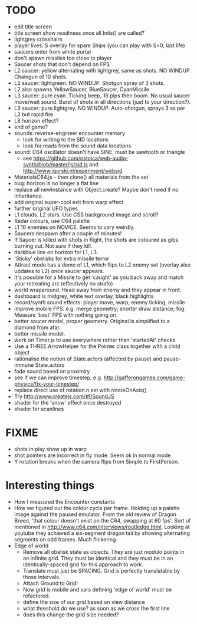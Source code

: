 # TODO

  - edit title screen
  - title screen show readiness once all Inits() are called?
  - lightgrey crosshairs
  - player lives. S overlay for spare Ships (you can play with S=0, last life)
  - saucers enter from white portal
  - don't spawn missiles too close to player
  - Saucer shots that don't depend on FPS
  - L2 saucer: yellow alternating with lightgrey, same as shots. NO WINDUP. Chaingun of 10 shots.
  - L2 saucer: lightgreen. NO WINDUP. Shotgun spray of 3 shots.
  - L2 also spawns YellowSaucer, BlueSaucer, CyanMissile
  - L3 saucer: pure cyan. Ticking beep, 16 pips then boom. No usual saucer move/wait sound. Burst of shots in all directions (just to your direction?).
  - L3 saucer: pure lightgrey. NO WINDUP. Auto-shotgun, sprays 3 as per L2 but rapid fire.
  - L8 horizon effect?
  - end of game?
  - sounds: reverse-engineer encounter memory
    - look for writing to the SID locations
    - look for reads from the sound data locations
  - sound: C64 oscillator doesn't have SINE, must be sawtooth or triangle
    - see https://github.com/pstoica/web-audio-synth/blob/master/js/sid.js and http://www.igorski.nl/experiment/websid
  - MaterialsC64.js - then clone() all materials from the set
  - bug: horizon is no longer a flat line
  - replace all newInstance with Object.create? Maybe don't need if no inheritance.
  - add original super-cool exit from warp effect
  - further original UFO types
  - L1 clouds. L2 stars. Use CSS background image and scroll?
  - Radar colours, use C64 palette
  - L1 10 enemies on NOVICE. Seems to vary weirdly. 
  - Saucers despawn after a couple of minutes!
  - If Saucer is killed with shots in flight, the shots are coloured as gibs burning out. Not sure if they kill.
  - darkblue line on horizon for L1, L3.
  - 'Sticky' obelisks for extra missile terror
  - Attract mode has a demo of L1, which flips to L2 enemy set (overlay also updates to L2) once saucer appears. 
  - It's possible for a Missile to get 'caught' as you back away and match your retreating arc (effectively no strafe) 
  - world wraparound. Head away from enemy and they appear in front.
  - dashboard is midgrey, white text overlay, black highlights
  - record/synth sound effects: player move, warp, enemy ticking, missile
  - improve mobile FPS. e.g. merge geometry; shorter draw distance; fog. Measure 'best' FPS with nothing going on.
  - better saucer model, proper geometry. Original is simplified to a diamond from afar.
  - better missile model.
  - work on Timer.js to use everywhere rather than 'startedAt' checks
  - Use a THREE.ArrowHelper for the Pointer class together with a child object
  - rationalise the notion of State.actors (affected by pause) and pause-immune State.actors
  - fade sound based on proximity
  - see if we can improve timestep, e.g. http://gafferongames.com/game-physics/fix-your-timestep/
  - replace direct use of rotation.n.set with rotateOnAxis()
  - Try http://www.createjs.com/#!/SoundJS
  - shader for the 'snow' effect once destroyed
  - shader for scanlines

# FIXME

  - shots in play show up in warp
  - shot pointers are incorrect in fly mode. Seem ok in normal mode
  - Y rotation breaks when the camera flips from Simple to FirstPerson.

# Interesting things

  - How I measured the Encounter constants
  - How we figured out the colour cycle per frame. Holding up a palette image against the paused emulator. From the old review of Dragon Breed, 'that colour doesn't exist on the C64, swapping at 60 fps'. Sort of mentioned in http://www.c64.com/interviews/routledge.html. Looking at youtube they achieved a six-segment dragon tail by showing alternating segments on odd frames. Much flickering.
  - Edge of world
    - Remove all obelisk state as objects. They are just modulo points in an infinite grid. They must be identical and they must be in an identically-spaced grid for this approach to work.
    - Translate must just be SPACING. Grid is perfectly translatable by those intervals.
    - Attach Ground to Grid!
    - Now grid is mobile and vars defining 'edge of world' must be refactored.
    - define the size of our grid based on view distance
    - what threshold do we use? as soon as we cross the first line
    - does this change the grid size needed?
